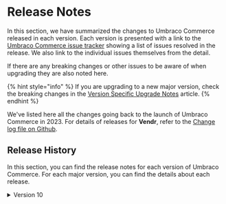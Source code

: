 # Release Notes

In this section, we have summarized the changes to Umbraco Commerce released in each version. Each version is presented with a link to the [Umbraco Commerce issue tracker](https://github.com/umbraco/Umbraco.Commerce.Issues/issues) showing a list of issues resolved in the release. We also link to the individual issues themselves from the detail.

If there are any breaking changes or other issues to be aware of when upgrading they are also noted here.

{% hint style="info" %}
If you are upgrading to a new major version, check the breaking changes in the [Version Specific Upgrade Notes](getting-started/installation/version-specific-upgrades.md) article.
{% endhint %}

We've listed here all the changes going back to the launch of Umbraco Commerce in 2023. For details of releases for **Vendr**, refer to the [Change log file on Github](changelog-archive/Vendr-core.md).

## Release History

In this section, you can find the release notes for each version of Umbraco Commerce. For each major version, you can find the details about each release.

<details>

<summary>Version 10</summary>

#### [10.0.3](https://github.com/umbraco/Umbraco.Commerce.Issues/issues?q=is%3Aissue+is%3Aclosed+label%3Arelease%2F10.0.3) (October 18th 2023)

* Fixed UI spelling mistakes as documented in issue [#427](https://github.com/umbraco/Umbraco.Commerce.Issues/issues/427).
* Fixed issue where adding a product with a uniqueness property, and then adding the same product without a uniqueness property would replace the initial orderline, rather than adding a new one [#438](https://github.com/umbraco/Umbraco.Commerce.Issues/issues/438)
* Fixed localization issue where `-1` in querystrings would get incorrectly formatted. Root ids are now formatted with an invarient culture.

#### [10.0.2](https://github.com/umbraco/Umbraco.Commerce.Issues/issues?q=is%3Aissue+is%3Aclosed+label%3Arelease%2F10.0.2) (September 13th 2023)

* Allow overriding of `SameSite`/`Path` for Umbraco Commerce cookies.
* Updated `productSource` resolution to check for both `IPublishedContent` and `IEnumerable<IPublishedContent>` as it depends on the picker used and what its return type is.

#### [10.0.1](https://github.com/umbraco/Umbraco.Commerce.Issues?q=is%3Aissue+is%3Aclosed+label%3Arelease%2F10.0.1) (August 15th 2023)

* Updated default order number template from `CART-{0}` to `ORDER-{0}`.
* Updated product adapter to resolve product details correctly from child node variants.

#### [10.0.0](https://github.com/umbraco/Umbraco.Commerce.Issues/issues?q=is%3Aissue+is%3Aclosed+label%3Arelease%2F10.0.0) (July 5th 2023)

* [Initial product launch](https://umbraco.com/blog/umbraco-commerce-release/).

</details>
